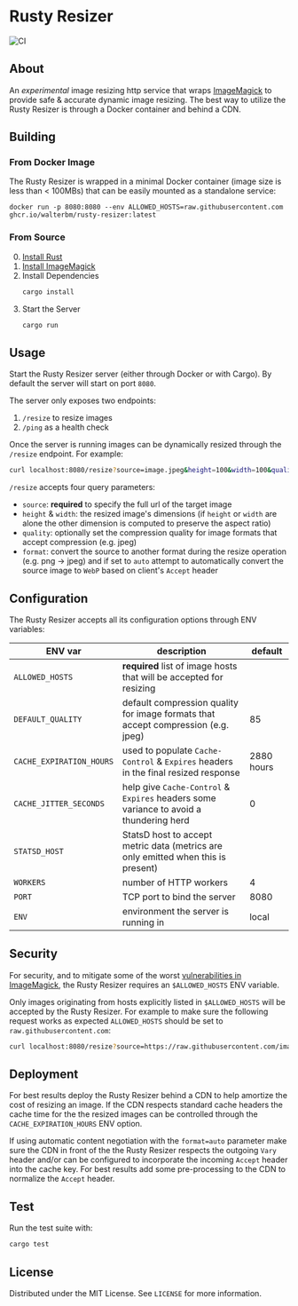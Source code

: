 # Rusty Resizer

![CI](https://github.com/walterbm/rusty-resizer/actions/workflows/ci.yml/badge.svg)

## About

An _experimental_ image resizing http service that wraps [ImageMagick](https://imagemagick.org) to provide safe & accurate dynamic image resizing. The best way to utilize the Rusty Resizer is through a Docker container and behind a CDN.

## Building

### From Docker Image

The Rusty Resizer is wrapped in a minimal Docker container (image size is less than < 100MBs) that can be easily mounted as a standalone service:

```
docker run -p 8080:8080 --env ALLOWED_HOSTS=raw.githubusercontent.com ghcr.io/walterbm/rusty-resizer:latest
```

### From Source

0. [Install Rust](https://www.rust-lang.org/tools/install)
1. [Install ImageMagick](https://imagemagick.org/script/download.php)
2. Install Dependencies
   ```sh
   cargo install
   ```
3. Start the Server
   ```sh
   cargo run
   ```

## Usage

Start the Rusty Resizer server (either through Docker or with Cargo). By default the server will start on port `8080`.

The server only exposes two endpoints:

1. `/resize` to resize images
2. `/ping` as a health check

Once the server is running images can be dynamically resized through the `/resize` endpoint. For example:

```sh
curl localhost:8080/resize?source=image.jpeg&height=100&width=100&quality=85&format=webp
```

`/resize` accepts four query parameters:

- `source`: **required** to specify the full url of the target image
- `height` & `width`: the resized image's dimensions (if `height` or `width` are alone the other dimension is computed to preserve the aspect ratio)
- `quality`: optionally set the compression quality for image formats that accept compression (e.g. jpeg)
- `format`: convert the source to another format during the resize operation (e.g. png -> jpeg) and if set to `auto` attempt to automatically convert the source image to `WebP` based on client's `Accept` header

## Configuration

The Rusty Resizer accepts all its configuration options through ENV variables:

| ENV var                  | description                                                                            | default    |
| ------------------------ | -------------------------------------------------------------------------------------- | ---------- |
| `ALLOWED_HOSTS`          | **required** list of image hosts that will be accepted for resizing                    |            |
| `DEFAULT_QUALITY`        | default compression quality for image formats that accept compression (e.g. jpeg)      | 85         |
| `CACHE_EXPIRATION_HOURS` | used to populate `Cache-Control` & `Expires` headers in the final resized response     | 2880 hours |
| `CACHE_JITTER_SECONDS`   | help give `Cache-Control` & `Expires` headers some variance to avoid a thundering herd | 0          |
| `STATSD_HOST`            | StatsD host to accept metric data (metrics are only emitted when this is present)      |            |
| `WORKERS`                | number of HTTP workers                                                                 | 4          |
| `PORT`                   | TCP port to bind the server                                                            | 8080       |
| `ENV`                    | environment the server is running in                                                   | local      |

## Security

For security, and to mitigate some of the worst [vulnerabilities in ImageMagick](https://imagetragick.com/), the Rusty Resizer requires an `$ALLOWED_HOSTS` ENV variable.

Only images originating from hosts explicitly listed in `$ALLOWED_HOSTS` will be accepted by the Rusty Resizer. For example to make sure the following request works as expected `ALLOWED_HOSTS` should be set to `raw.githubusercontent.com`:

```sh
curl localhost:8080/resize?source=https://raw.githubusercontent.com/image.jpeg&height=100&width=100
```

## Deployment

For best results deploy the Rusty Resizer behind a CDN to help amortize the cost of resizing an image. If the CDN respects standard cache headers the cache time for the the resized images can be controlled through the `CACHE_EXPIRATION_HOURS` ENV option.

If using automatic content negotiation with the `format=auto` parameter make sure the CDN in front of the the Rusty Resizer respects the outgoing `Vary` header and/or can be configured to incorporate the incoming `Accept` header into the cache key. For best results add some pre-processing to the CDN to normalize the `Accept` header.

## Test

Run the test suite with:

```sh
cargo test
```

## License

Distributed under the MIT License. See `LICENSE` for more information.

